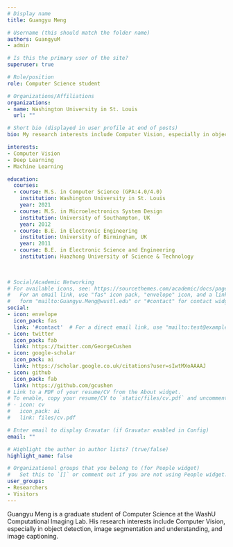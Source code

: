```yaml
---
# Display name
title: Guangyu Meng 

# Username (this should match the folder name)
authors: GuangyuM
- admin

# Is this the primary user of the site?
superuser: true

# Role/position
role: Computer Science student

# Organizations/Affiliations
organizations:
- name: Washington University in St. Louis
  url: ""

# Short bio (displayed in user profile at end of posts)
bio: My research interests include Computer Vision, especially in object detection, image segmentation and understanding, and image captioning. 

interests:
- Computer Vision
- Deep Learning
- Machine Learning

education:
  courses:
  - course: M.S. in Computer Science (GPA:4.0/4.0)
    institution: Washington University in St. Louis
    year: 2021
  - course: M.S. in Microelectronics System Design
    institution: University of Southampton, UK
    year: 2012
  - course: B.E. in Electronic Engineering
    institution: University of Birmingham, UK
    year: 2011
  - course: B.E. in Electronic Science and Engineering 
    institution: Huazhong University of Science & Technology
    
    

# Social/Academic Networking
# For available icons, see: https://sourcethemes.com/academic/docs/page-builder/#icons
#   For an email link, use "fas" icon pack, "envelope" icon, and a link in the
#   form "mailto:Guangyu.Meng@wustl.edu" or "#contact" for contact widget.
social:
- icon: envelope
  icon_pack: fas
  link: '#contact'  # For a direct email link, use "mailto:test@example.org".
- icon: twitter
  icon_pack: fab
  link: https://twitter.com/GeorgeCushen
- icon: google-scholar
  icon_pack: ai
  link: https://scholar.google.co.uk/citations?user=sIwtMXoAAAAJ
- icon: github
  icon_pack: fab
  link: https://github.com/gcushen
# Link to a PDF of your resume/CV from the About widget.
# To enable, copy your resume/CV to `static/files/cv.pdf` and uncomment the lines below.
# - icon: cv
#   icon_pack: ai
#   link: files/cv.pdf

# Enter email to display Gravatar (if Gravatar enabled in Config)
email: ""

# Highlight the author in author lists? (true/false)
highlight_name: false

# Organizational groups that you belong to (for People widget)
#   Set this to `[]` or comment out if you are not using People widget.
user_groups:
- Researchers
- Visitors
---
```


Guangyu Meng is a graduate student of Computer Science at the WashU Computational Imaging Lab. His research interests include Computer Vision, especially in object detection, image segmentation and understanding, and image captioning. 

